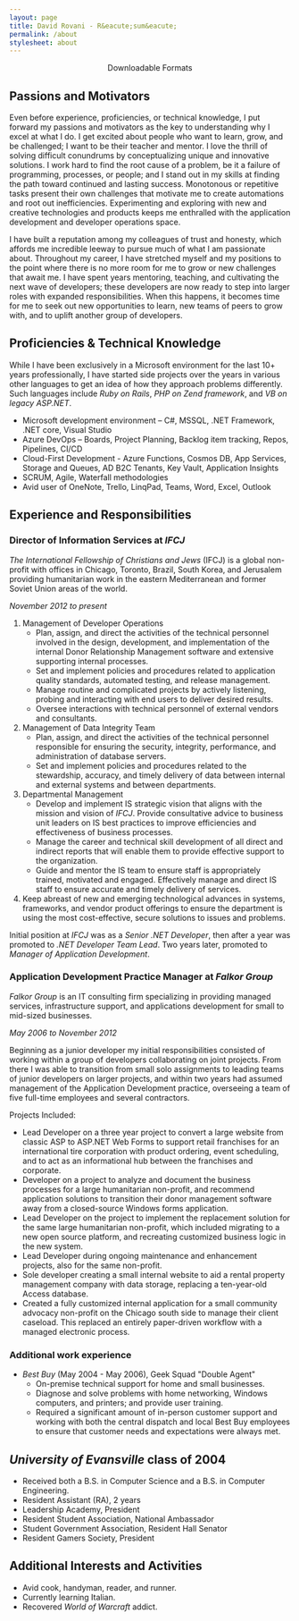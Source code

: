 ```yaml
---
layout: page
title: David Rovani - R&eacute;sum&eacute;
permalink: /about
stylesheet: about
---
```


<aside class="aside" style="text-align: center;">
Downloadable Formats<br />
<a href="/david-rovani-resume.docx"><i class="fal fa-3x fa-file-word" title="Word"></i></a>
<a href="/david-rovani-resume.pdf"><i class="fal fa-3x fa-file-pdf" title="PDF"></i></a>
<a href="/david-rovani-resume.txt"><i class="fal fa-3x fa-file-alt" title="txt"></i></a>
</aside>

## Passions and Motivators

Even before experience, proficiencies, or technical knowledge, I put forward my passions and motivators as the key to understanding why I excel at what I do. I get excited about people who want to learn, grow, and be challenged; I want to be their teacher and mentor. I love the thrill of solving difficult conundrums by conceptualizing unique and innovative solutions. I work hard to find the root cause of a problem, be it a failure of programming, processes, or people; and I stand out in my skills at finding the path toward continued and lasting success. Monotonous or repetitive tasks present their own challenges that motivate me to create automations and root out inefficiencies. Experimenting and exploring with new and creative technologies and products keeps me enthralled with the application development and developer operations space.

I have built a reputation among my colleagues of trust and honesty, which affords me incredible leeway to pursue much of what I am passionate about. Throughout my career, I have stretched myself and my positions to the point where there is no more room for me to grow or new challenges that await me. I have spent years mentoring, teaching, and cultivating the next wave of developers; these developers are now ready to step into larger roles with expanded responsibilities. When this happens, it becomes time for me to seek out new opportunities to learn, new teams of peers to grow with, and to uplift another group of developers.

## Proficiencies & Technical Knowledge

<aside class="aside">While I have been exclusively in a Microsoft environment for the last 10+ years professionally, I have started side projects over the years in various other languages to get an idea of how they approach problems differently. Such languages include <em>Ruby on Rails</em>, <em>PHP on Zend framework</em>, and <em>VB on legacy ASP.NET</em>.</aside>

- Microsoft development environment – C#, MSSQL, .NET Framework, .NET core, Visual Studio
- Azure DevOps – Boards, Project Planning, Backlog item tracking, Repos, Pipelines, CI/CD
- Cloud-First Development - Azure Functions, Cosmos DB, App Services, Storage and Queues, AD B2C Tenants, Key Vault, Application Insights
- SCRUM, Agile, Waterfall methodologies
- Avid user of OneNote, Trello, LinqPad, Teams, Word, Excel, Outlook

## Experience and Responsibilities

### Director of Information Services at _IFCJ_

<aside class="aside"><em>The International Fellowship of Christians and Jews</em> (IFCJ) is a global non-profit with offices in Chicago, Toronto, Brazil, South Korea, and Jerusalem providing humanitarian work in the eastern Mediterranean and former Soviet Union areas of the world.</aside>

_November 2012 to present_

1. Management of Developer Operations
    - Plan, assign, and direct the activities of the technical personnel involved in the design, development, and implementation of the internal Donor Relationship Management software and extensive supporting internal processes.
    - Set and implement policies and procedures related to application quality standards, automated testing, and release management.
    - Manage routine and complicated projects by actively listening, probing and interacting with end users to deliver desired results.
    - Oversee interactions with technical personnel of external vendors and consultants.
1. Management of Data Integrity Team
    - Plan, assign, and direct the activities of the technical personnel responsible for ensuring the security, integrity, performance, and administration of database servers.
    - Set and implement policies and procedures related to the stewardship, accuracy, and timely delivery of data between internal and external systems and between departments.
1. Departmental Management
    - Develop and implement IS strategic vision that aligns with the mission and vision of _IFCJ_. Provide consultative advice to business unit leaders on IS best practices to improve efficiencies and effectiveness of business processes.
    - Manage the career and technical skill development of all direct and indirect reports that will enable them to provide effective support to the organization.
    - Guide and mentor the IS team to ensure staff is appropriately trained, motivated and engaged. Effectively manage and direct IS staff to ensure accurate and timely delivery of services.
1. Keep abreast of new and emerging technological advances in systems, frameworks, and vendor product offerings to ensure the department is using the most cost-effective, secure solutions to issues and problems.

Initial position at _IFCJ_ was as a _Senior .NET Developer_, then after a year was promoted to _.NET Developer Team Lead_. Two years later, promoted to _Manager of Application Development_.

### Application Development Practice Manager at _Falkor Group_

<aside class="aside"><em>Falkor Group</em> is an IT consulting firm specializing in providing managed services, infrastructure support, and applications development for small to mid-sized businesses.</aside>

_May 2006 to November 2012_

Beginning as a junior developer my initial responsibilities consisted of working within a group of developers collaborating on joint projects. From there I was able to transition from small solo assignments to leading teams of junior developers on larger projects, and within two years had assumed management of the Application Development practice, overseeing a team of five full-time employees and several contractors.

Projects Included:

* Lead Developer on a three year project to convert a large website from classic ASP to ASP.NET Web Forms to support retail franchises for an international tire corporation with product ordering, event scheduling, and to act as an informational hub between the franchises and corporate.
* Developer on a project to analyze and document the business processes for a large humanitarian non-profit, and recommend application solutions to transition their donor management software away from a closed-source Windows forms application.
* Lead Developer on the project to implement the replacement solution for the same large humanitarian non-profit, which included migrating to a new open source platform, and recreating customized business logic in the new system.
* Lead Developer during ongoing maintenance and enhancement projects, also for the same non-profit.
* Sole developer creating a small internal website to aid a rental property management company with data storage, replacing a ten-year-old Access database.
* Created a fully customized internal application for a small community advocacy non-profit on the Chicago south side to manage their client caseload. This replaced an entirely paper-driven workflow with a managed electronic process.

### Additional work experience

* _Best Buy_ (May 2004 - May 2006), Geek Squad "Double Agent"
    * On-premise technical support for home and small businesses.
    * Diagnose and solve problems with home networking, Windows computers, and printers; and provide user training.
    * Required a significant amount of in-person customer support and working with both the central dispatch and local Best Buy employees to ensure that customer needs and expectations were always met.

## _University of Evansville_ class of 2004

* Received both a B.S. in Computer Science and a B.S. in Computer Engineering.
* Resident Assistant (RA), 2 years
* Leadership Academy, President
* Resident Student Association, National Ambassador
* Student Government Association, Resident Hall Senator
* Resident Gamers Society, President

## Additional Interests and Activities

* Avid cook, handyman, reader, and runner.
* Currently learning Italian.
* Recovered _World of Warcraft_ addict.